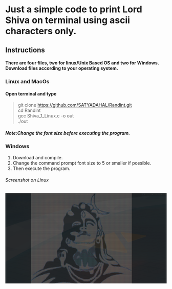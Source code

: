 # Just a simple code to print Lord Shiva on terminal using ascii characters only.
## Instructions
#### There are four files, two for linux/Unix Based OS and two for Windows. Download files according to your operating system.
### Linux and MacOs 
#### Open terminal and type
> git clone https://github.com/SATYADAHAL/Randint.git<br>
> cd Randint<br>
> gcc Shiva_1_Linux.c -o out<br>
>./out<br>
##### Note:Change the font size before executing the program.

### Windows
1. Download and compile.
2. Change the command prompt font size to 5 or smaller if possible.
3. Then execute the program.<br>
###### Screenshot on Linux
![](https://github.com/SATYADAHAL/Randint/blob/main/Linux_ScreenShot.png)
